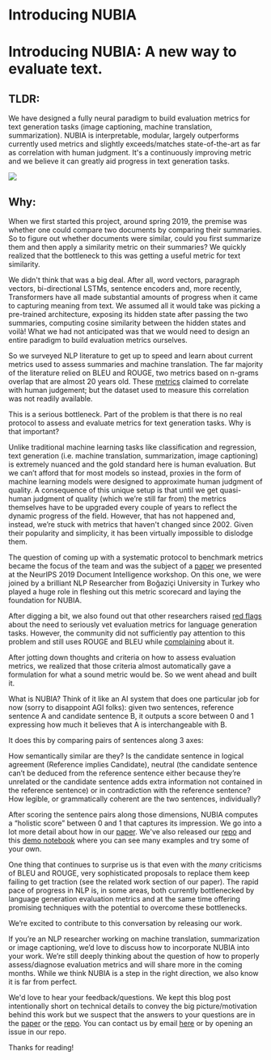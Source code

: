 # Introducing NUBIA

# Introducing NUBIA: A new way to evaluate text. 

## TLDR: 

We have designed a fully neural paradigm to build evaluation metrics for text generation tasks (image captioning, machine translation, summarization). NUBIA is interpretable, modular, largely outperforms currently used metrics and slightly exceeds/matches state-of-the-art as far as correlation with human judgment. It's a continuously improving metric and we believe it can greatly aid progress in text generation tasks.

![](https://wl-research.github.io/blog/images/birds-nubia.png)


## Why: 

When we first started this project, around spring 2019, the premise was whether one could compare two documents by comparing their summaries. So to figure out whether documents were similar, could you first summarize them and then apply a similarity metric on their summaries? We quickly realized that the bottleneck to this was getting a useful metric for text similarity.  

We didn't think that was a big deal. After all, word vectors, paragraph vectors, bi-directional LSTMs, sentence encoders and, more recently, Transformers have all made substantial amounts of progress when it came to capturing meaning from text. We assumed all it would take was picking a pre-trained architecture, exposing its hidden state after passing the two summaries, computing cosine similarity between the hidden states and voilà! What we had not anticipated was that we would need to design an entire paradigm to build evaluation metrics ourselves.

So we surveyed NLP literature to get up to speed and learn about current metrics used to assess summaries and machine translation. The far majority of the literature relied on BLEU and ROUGE, two metrics based on n-grams overlap that are almost 20 years old. These [metrics](https://en.wikipedia.org/wiki/BLEU) claimed to correlate with human judgement; but the dataset used to measure this correlation was not readily available. 

This is a serious bottleneck. Part of the problem is that there is no real protocol to assess and evaluate metrics for text generation tasks. Why is that important?

Unlike traditional machine learning tasks like classification and regression, text generation (i.e. machine translation, summarization, image captioning) is extremely nuanced and the gold standard here is human evaluation. But we can’t afford that for most models so instead, proxies in the form of machine learning models were designed to approximate human judgment of quality. A consequence of this unique setup is that until we get quasi-human judgment of quality (which we’re still far from) the metrics themselves have to be upgraded every couple of years to reflect the dynamic progress of the field. However, that has not happened and, instead, we’re stuck with metrics that haven't changed since 2002. Given their popularity and simplicity, it has been virtually impossible to dislodge them. 

The question of coming up with a systematic protocol to benchmark metrics became the focus of the team and was the subject of a [paper](https://openreview.net/forum?id=S1xkQac9LB) we presented at the NeurIPS 2019 Document Intelligence workshop. On this one, we were joined by a brilliant NLP Researcher from Boğaziçi University in Turkey who played a huge role in fleshing out this metric scorecard and laying the foundation for NUBIA.

After digging a bit, we also found out that other researchers raised [red flags](https://www.aclweb.org/anthology/P16-1182/) about the need to seriously vet evaluation metrics for language generation tasks. However, the community did not sufficiently pay attention to this problem and still uses ROUGE and BLEU while [complaining](https://twitter.com/ylecun/status/1161900853349048320?lang=en) about it. 

After jotting down thoughts and criteria on how to assess evaluation metrics, we realized that those criteria almost automatically gave a formulation for what a sound metric would be. So we went ahead and built it. 

What is NUBIA? Think of it like an AI system that does one particular job for now (sorry to disappoint AGI folks): given two sentences, reference sentence A and candidate sentence B, it outputs a score between 0 and 1 expressing how much it believes that A is interchangeable with B. 

It does this by comparing pairs of sentences along 3 axes: 

How semantically similar are they?
Is the candidate sentence in logical agreement (Reference implies Candidate), neutral (the candidate sentence can’t be deduced from the reference sentence either because they’re unrelated or the candidate sentence adds extra information not contained in the reference sentence) or in contradiction with the reference sentence?
How legible, or grammatically coherent are the two sentences, individually?

After scoring the sentence pairs along those dimensions, NUBIA computes a “holistic score” between 0 and 1 that captures its impression. We go into a lot more detail about how in our [paper](https://arxiv.org/abs/2004.14667). We've also released our [repo](https://github.com/wl-research/nubia) and this [demo notebook](https://colab.research.google.com/drive/1_K8pOB8fRRnkBPwlcmvUNHgCr4ur8rFg) where you can see many examples and try some of your own.

One thing that continues to surprise us is that even with the *many* criticisms of BLEU and ROUGE, very sophisticated proposals to replace them keep failing to get traction (see the related work section of our paper). The rapid pace of progress in NLP is, in some areas, both currently bottlenecked by language generation evaluation metrics and at the same time offering promising techniques with the potential to overcome these bottlenecks.

We’re excited to contribute to this conversation by releasing our work. 

If you’re an NLP researcher working on machine translation, summarization or image captioning, we’d love to discuss how to incorporate NUBIA into your work. We’re still deeply thinking about the question of how to properly assess/diagnose evaluation metrics and will share more in the coming months. While we think NUBIA is a step in the right direction, we also know it is far from perfect.

We'd love to hear your feedback/questions. We kept this blog post intentionally short on technical details to convey the big picture/motivation behind this work but we suspect that the answers to your questions are in the [paper](https://arxiv.org/abs/2004.14667) or the [repo](https://github.com/wl-research/nubia). You can contact us by email [here](mailto:hassanmohamed@alum.mit.edu) or by opening an issue in our repo.

Thanks for reading!
